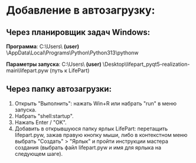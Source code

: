 # Добавление в автозагрузку:
## Через планировщик задач Windows:
**Программа**:          C:\Users\ **(user)** \AppData\Local\Programs\Python\Python313\pythonw

**Параметры запуска**:  C:\Users\ **(user)** \Desktop\lifepart_pyqt5-realization-main\lifepart.pyw  (путь к LifePart)
## Через папку автозагрузки:
1. Открыть "Выполнить": нажать Win+R или набрать "run" в меню запуска.
2. Набрать "shell:startup".
3. Нажать Enter / "ОK".
4. Добавить в открывшуюся папку ярлык LifePart: перетащить lifepart.pyw, зажав правую кнопку мыши, либо в контекстном меню выбрать "Создать" > "Ярлык" и пройти инструкции мастера создания (выбрать файл lifepart.pyw и имя для ярлыка на следующем шаге).
